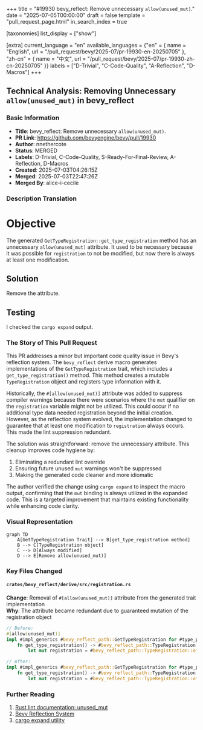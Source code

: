 +++
title = "#19930 bevy_reflect: Remove unnecessary `allow(unused_mut)`."
date = "2025-07-05T00:00:00"
draft = false
template = "pull_request_page.html"
in_search_index = true

[taxonomies]
list_display = ["show"]

[extra]
current_language = "en"
available_languages = {"en" = { name = "English", url = "/pull_request/bevy/2025-07/pr-19930-en-20250705" }, "zh-cn" = { name = "中文", url = "/pull_request/bevy/2025-07/pr-19930-zh-cn-20250705" }}
labels = ["D-Trivial", "C-Code-Quality", "A-Reflection", "D-Macros"]
+++

## Technical Analysis: Removing Unnecessary `allow(unused_mut)` in bevy_reflect

### Basic Information
- **Title**: bevy_reflect: Remove unnecessary `allow(unused_mut)`.
- **PR Link**: https://github.com/bevyengine/bevy/pull/19930
- **Author**: nnethercote
- **Status**: MERGED
- **Labels**: D-Trivial, C-Code-Quality, S-Ready-For-Final-Review, A-Reflection, D-Macros
- **Created**: 2025-07-03T04:26:15Z
- **Merged**: 2025-07-03T22:47:26Z
- **Merged By**: alice-i-cecile

### Description Translation
# Objective

The generated `GetTypeRegistration::get_type_registration` method has an unnecessary `allow(unused_mut)` attribute. It used to be necessary because it was possible for `registration` to not be modified, but now there is always at least one modification.

## Solution

Remove the attribute.

## Testing

I checked the `cargo expand` output.

### The Story of This Pull Request

This PR addresses a minor but important code quality issue in Bevy's reflection system. The `bevy_reflect` derive macro generates implementations of the `GetTypeRegistration` trait, which includes a `get_type_registration()` method. This method creates a mutable `TypeRegistration` object and registers type information with it. 

Historically, the `#[allow(unused_mut)]` attribute was added to suppress compiler warnings because there were scenarios where the `mut` qualifier on the `registration` variable might not be utilized. This could occur if no additional type data needed registration beyond the initial creation. However, as the reflection system evolved, the implementation changed to guarantee that at least one modification to `registration` always occurs. This made the lint suppression redundant.

The solution was straightforward: remove the unnecessary attribute. This cleanup improves code hygiene by:
1. Eliminating a redundant lint override
2. Ensuring future unused `mut` warnings won't be suppressed
3. Making the generated code cleaner and more idiomatic

The author verified the change using `cargo expand` to inspect the macro output, confirming that the `mut` binding is always utilized in the expanded code. This is a targeted improvement that maintains existing functionality while enhancing code clarity.

### Visual Representation

```mermaid
graph TD
    A[GetTypeRegistration Trait] --> B[get_type_registration method]
    B --> C[TypeRegistration object]
    C --> D[Always modified]
    D --> E[Remove allow(unused_mut)]
```

### Key Files Changed

#### `crates/bevy_reflect/derive/src/registration.rs`
**Change**: Removal of `#[allow(unused_mut)]` attribute from the generated trait implementation  
**Why**: The attribute became redundant due to guaranteed mutation of the registration object  

```rust
// Before:
#[allow(unused_mut)]
impl #impl_generics #bevy_reflect_path::GetTypeRegistration for #type_path #ty_generics #where_reflect_clause {
    fn get_type_registration() -> #bevy_reflect_path::TypeRegistration {
        let mut registration = #bevy_reflect_path::TypeRegistration::of::<Self>();

// After:
impl #impl_generics #bevy_reflect_path::GetTypeRegistration for #type_path #ty_generics #where_reflect_clause {
    fn get_type_registration() -> #bevy_reflect_path::TypeRegistration {
        let mut registration = #bevy_reflect_path::TypeRegistration::of::<Self>();
```

### Further Reading
1. [Rust lint documentation: unused_mut](https://doc.rust-lang.org/rustc/lints/listing/warn-by-default.html#unused-mut)
2. [Bevy Reflection System](https://bevyengine.org/learn/book/features/reflection/)
3. [cargo expand utility](https://github.com/dtolnay/cargo-expand)